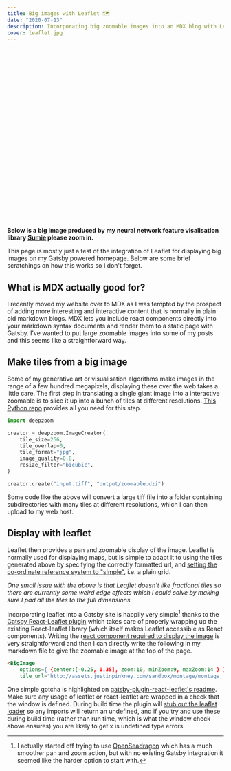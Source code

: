 ```yaml
---
title: Big images with Leaflet 🗺️
date: "2020-07-13"
description: Incorporating big zoomable images into an MDX blog with Leaflet
cover: leaflet.jpg
---
```


 <link rel="stylesheet" href="https://unpkg.com/leaflet@1.9.4/dist/leaflet.css"
     integrity="sha256-p4NxAoJBhIIN+hmNHrzRCf9tD/miZyoHS5obTRR9BMY="
     crossorigin=""/>

 <!-- Make sure you put this AFTER Leaflet's CSS -->
 <script src="https://unpkg.com/leaflet@1.9.4/dist/leaflet.js"
     integrity="sha256-20nQCchB9co0qIjJZRGuk2/Z9VM+kNiyxNV1lvTlZBo="
     crossorigin=""></script>

 <div id="map" style="height: 400px"></div>

 <script>

	const map = L.map('map', {
        crs: L.CRS.Simple
    }).setView([-0.25, 0.35], 10);

	const tiles = L.tileLayer(
        "https://assets.justinpinkney.com/sandbox/montage/montage_files/{z}/{x}_{y}.jpg",
        {minZoom:9, maxZoom:14 }
    ).addTo(map);

</script>

__Below is a big image produced by my neural network feature visalisation library [Sumie](https://github.com/justinpinkney/sumie) please zoom in.__


This page is mostly just a test of the integration of Leaflet for displaying big images on my Gatsby powered homepage. Below are some brief scratchings on how this works so I don't forget.

## What is MDX actually good for?

I recently moved my website over to MDX as I was tempted by the prospect of adding more interesting and interactive content that is normally in plain old markdown blogs. MDX lets you include react components directly into your markdown syntax documents and render them to a static page with Gatsby. I've wanted to put large zoomable images into some of my posts and this seems like a straightforward way.

## Make tiles from a big image

Some of my generative art or visualisation algorithms make images in the range of a few hundred megapixels, displaying these over the web takes a little care. The first step in translating a single giant image into a interactive zoomable is to slice it up into a bunch of tiles at different resolutions. [This Python repo](https://github.com/openzoom/deepzoom.py) provides all you need for this step.

```Python
import deepzoom

creator = deepzoom.ImageCreator(
    tile_size=256,
    tile_overlap=0,
    tile_format="jpg",
    image_quality=0.8,
    resize_filter="bicubic",
)

creator.create("input.tiff", "output/zoomable.dzi")
```

Some code like the above will convert a large tiff file into a folder containing subdirectories with many tiles at different resolutions, which I can then upload to my web host.

## Display with leaflet

Leaflet then provides a pan and zoomable display of the image. Leaflet is normally used for displaying maps, but is simple to adapt it to using the tiles generated above by specifying the correctly formatted url, and [setting the co-ordinate reference system to "simple"](https://leafletjs.com/examples/crs-simple/crs-simple.html), i.e. a plain grid.

_One small issue with the above is that Leaflet doesn't like fractional tiles so there are currently some weird edge effects which I could solve by making sure I pad all the tiles to the full dimensions._

Incorporating leaflet into a Gatsby site is happily very simple[^1] thanks to the [Gatsby React-Leaflet plugin](https://github.com/dweirich/gatsby-plugin-react-leaflet) which takes care of properly wrapping up the existing React-leaflet library (which itself makes Leaflet accessible as React components). Writing the r[eact component required to display the image](https://github.com/justinpinkney/justinpinkney.com/blob/master/src/components/BigImage.js) is very straightforward and then I can directly write the following in my markdown file to give the zoomable image at the top of the page.

```markdown
<BigImage
    options={ {center:[-0.25, 0.35], zoom:10, minZoom:9, maxZoom:14 } }
    tile_url="http://assets.justinpinkney.com/sandbox/montage/montage_files/{z}/{x}_{y}.jpg" />
```

One simple gotcha is highlighted on [gatsby-plugin-react-leaflet's readme](https://github.com/dweirich/gatsby-plugin-react-leaflet#step-3). Make sure any usage of leaflet or react-leaflet are wrapped in a check that the window is defined. During build time the plugin will [stub out the leaflet loader](https://www.gatsbyjs.org/docs/debugging-html-builds/#fixing-third-party-modules) so any imports will return an undefined, and if you try and use these during build time (rather than run time, which is what the window check above ensures) you are likely to get x is undefined type errors.

[^1]:  I actually started off trying to use [OpenSeadragon](https://openseadragon.github.io/) which has a much smoother pan and zoom action, but with no existing Gatsby integration it seemed like the harder option to start with.